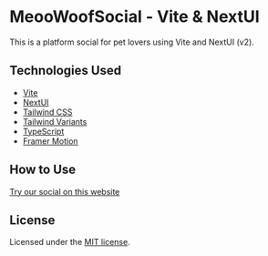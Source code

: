 # MeooWoofSocial - Vite & NextUI 

This is a platform social for pet lovers using Vite and NextUI (v2).

## Technologies Used

- [Vite](https://vitejs.dev/guide/)
- [NextUI](https://nextui.org)
- [Tailwind CSS](https://tailwindcss.com)
- [Tailwind Variants](https://tailwind-variants.org)
- [TypeScript](https://www.typescriptlang.org)
- [Framer Motion](https://www.framer.com/motion)

## How to Use

[Try our social on this website](https://meoowoofsocial.com)

## License

Licensed under the [MIT license](https://github.com/nextui-org/vite-template/blob/main/LICENSE).
